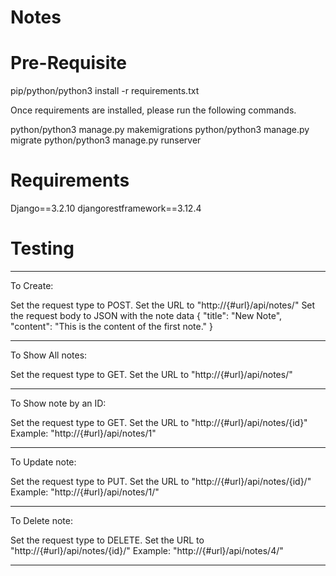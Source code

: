 # Notes 

# Pre-Requisite

pip/python/python3 install -r requirements.txt
 
Once requirements are installed, please run the following commands.

python/python3 manage.py makemigrations
python/python3 manage.py migrate
python/python3 manage.py runserver


# Requirements

Django==3.2.10
djangorestframework==3.12.4

# Testing

-------------------------------------------------------------

To Create: 

Set the request type to POST.
Set the URL to "http://{#url}/api/notes/"
Set the request body to JSON with the note data 
{
    "title": "New Note",
    "content": "This is the content of the first note."
}

-------------------------------------------------------------

To Show All notes: 

Set the request type to GET.
Set the URL to "http://{#url}/api/notes/"

-------------------------------------------------------------

To Show note by an ID: 

Set the request type to GET.
Set the URL to "http://{#url}/api/notes/{id}"
Example: "http://{#url}/api/notes/1"

-------------------------------------------------------------

To Update note: 

Set the request type to PUT.
Set the URL to "http://{#url}/api/notes/{id}/"
Example: "http://{#url}/api/notes/1/"

-------------------------------------------------------------

To Delete note: 

Set the request type to DELETE.
Set the URL to "http://{#url}/api/notes/{id}/"
Example: "http://{#url}/api/notes/4/"

-------------------------------------------------------------
